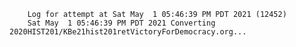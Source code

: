         Log for attempt at Sat May  1 05:46:39 PM PDT 2021 (12452)
        Sat May  1 05:46:39 PM PDT 2021 Converting 2020HIST201/KBe21hist201retVictoryForDemocracy.org...
